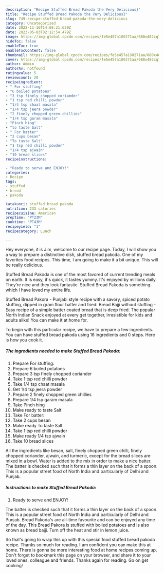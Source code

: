 ```yaml
---
description: "Recipe Stuffed Bread Pakoda the Very Delicious}"
title: "Recipe Stuffed Bread Pakoda the Very Delicious}"
slug: 749-recipe-stuffed-bread-pakoda-the-very-delicious
category: Uncategorized
date: 2022-11-16T14:08:21.629Z
date: 2023-05-03T02:12:54.479Z
image: https://img-global.cpcdn.com/recipes/fe5e457a180271aa/680x482cq70/stuffed-bread-pakoda-recipe-main-photo.jpg
hideToc: false
enableToc: true
enableTocContent: false
thumbnail: https://img-global.cpcdn.com/recipes/fe5e457a180271aa/680x482cq70/stuffed-bread-pakoda-recipe-main-photo.jpg
cover: https://img-global.cpcdn.com/recipes/fe5e457a180271aa/680x482cq70/stuffed-bread-pakoda-recipe-main-photo.jpg
author: Admin
authorAv: notfound
ratingvalue: 5
reviewcount: 20
recipeingredient:
- " For stuffing"
- "6 boiled potatoes"
- "3 tsp finely chopped coriander"
- "1 tsp red chilli powder"
- "1/4 tsp chaat masala"
- "1/4 tsp jeera powder"
- "2 finely chopped green chillies"
- "1/4 tsp garam masala"
- "Pinch hing"
- "to taste Salt"
- " For batter"
- "2 cups besan"
- "To taste Salt"
- "1 tsp red chilli powder"
- "1/4 tsp ajwain"
- "10 bread slices"
recipeinstructions:

- "Ready to serve and ENJOY!"
categories:
- Recipe
tags:
- stuffed
- bread
- pakoda

katakunci: stuffed bread pakoda 
nutrition: 233 calories
recipecuisine: American
preptime: "PT23M"
cooktime: "PT43M"
recipeyield: "1"
recipecategory: Lunch

---
```



Hey everyone, it is Jim, welcome to our recipe page. Today, I will show you a way to prepare a distinctive dish, stuffed bread pakoda. One of my favorites food recipes. This time, I am going to make it a bit unique. This will be really delicious.

Stuffed Bread Pakoda is one of the most favored of current trending meals on earth. It is easy, it's quick, it tastes yummy. It's enjoyed by millions daily. They're nice and they look fantastic. Stuffed Bread Pakoda is something which I have loved my entire life.

Stuffed Bread Pakora - Punjabi style recipe with a savory, spiced potato stuffing, dipped in gram flour batter and fried. Bread Bajji without stuffing - Easy recipe of a simple batter coated bread that is deep fried. The popular North Indian Snack enjoyed at every get together, irresistible for kids and adults alike! You can make it at home for.


To begin with this particular recipe, we have to prepare a few ingredients. You can have stuffed bread pakoda using 16 ingredients and 0 steps. Here is how you cook it.

<!--inarticleads1-->

##### The ingredients needed to make Stuffed Bread Pakoda:

1. Prepare  For stuffing:
1. Prepare 6 boiled potatoes
1. Prepare 3 tsp finely chopped coriander
1. Take 1 tsp red chilli powder
1. Take 1/4 tsp chaat masala
1. Get 1/4 tsp jeera powder
1. Prepare 2 finely chopped green chillies
1. Prepare 1/4 tsp garam masala
1. Take Pinch hing
1. Make ready to taste Salt
1. Take  For batter:
1. Take 2 cups besan
1. Make ready To taste Salt
1. Take 1 tsp red chilli powder
1. Make ready 1/4 tsp ajwain
1. Take 10 bread slices


All the ingredients like besan, salt, finely chopped green chilli, finely chopped coriander, ajwain, and turmeric, except for the bread slices are mixed in a bowl. Water is added to the mix in order to make a nice batter. The batter is checked such that it forms a thin layer on the back of a spoon. This is a popular street food of North India and particularly of Delhi and Punjab. 

<!--inarticleads2-->

##### Instructions to make Stuffed Bread Pakoda:


1. Ready to serve and ENJOY!

The batter is checked such that it forms a thin layer on the back of a spoon. This is a popular street food of North India and particularly of Delhi and Punjab. Bread Pakoda&#39;s are all-time favourite and can be enjoyed any time of the day. This Bread Pakora is stuffed with boiled potatoes and is also known as bread bajji. Turn off the heat and stir in lemon juice. 

So that's going to wrap this up with this special food stuffed bread pakoda recipe. Thanks so much for reading. I am confident you can make this at home. There is gonna be more interesting food at home recipes coming up. Don't forget to bookmark this page on your browser, and share it to your loved ones, colleague and friends. Thanks again for reading. Go on get cooking!
